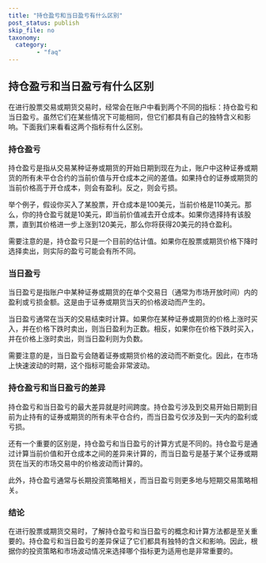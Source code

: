 ```yaml
---
title: "持仓盈亏和当日盈亏有什么区别"
post_status: publish
skip_file: no
taxonomy:
  category:
        - "faq"
---
```


## 持仓盈亏和当日盈亏有什么区别

在进行股票交易或期货交易时，经常会在账户中看到两个不同的指标：持仓盈亏和当日盈亏。虽然它们在某些情况下可能相同，但它们都具有自己的独特含义和影响。下面我们来看看这两个指标有什么区别。

### 持仓盈亏

持仓盈亏是指从交易某种证券或期货的开始日期到现在为止，账户中这种证券或期货的所有未平仓合约的当前价值与开仓成本之间的差值。如果持仓的证券或期货的当前价格高于开仓成本，则会有盈利。反之，则会亏损。

举个例子，假设你买入了某股票，开仓成本是100美元，当前价格是110美元。那么，你的持仓盈亏就是10美元，即当前价值减去开仓成本。如果你选择持有该股票，直到其价格进一步上涨到120美元，那么你将获得20美元的持仓盈利。

需要注意的是，持仓盈亏只是一个目前的估计值。如果你在股票或期货价格下降时选择卖出，则实际的盈亏可能会有所不同。

### 当日盈亏

当日盈亏是指账户中某种证券或期货的在单个交易日（通常为市场开放时间）内的盈利或亏损金额。这是由于证券或期货当天的价格波动而产生的。

当日盈亏通常在当天的交易结束时计算。如果你在某种证券或期货的价格上涨时买入，并在价格下跌时卖出，则当日盈利为正数。相反，如果你在价格下跌时买入，并在价格上涨时卖出，则当日盈利则为负数。

需要注意的是，当日盈亏会随着证券或期货价格的波动而不断变化。因此，在市场上快速波动的时期，这个指标可能会非常波动。

### 持仓盈亏和当日盈亏的差异

持仓盈亏和当日盈亏的最大差异就是时间跨度。持仓盈亏涉及到交易开始日期到目前为止持有的证券或期货的所有未平仓合约，而当日盈亏仅涉及到一天内的盈利或亏损。

还有一个重要的区别是，持仓盈亏和当日盈亏的计算方式是不同的。持仓盈亏是通过计算当前价值和开仓成本之间的差异来计算的，而当日盈亏是基于某个证券或期货在当天的市场交易中的价格波动而计算的。

此外，持仓盈亏通常与长期投资策略相关，而当日盈亏则更多地与短期交易策略相关。

### 结论

在进行股票或期货交易时，了解持仓盈亏和当日盈亏的概念和计算方法都是至关重要的。持仓盈亏和当日盈亏的差异保证了它们都具有独特的含义和影响。因此，根据你的投资策略和市场波动情况来选择哪个指标更为适用也是非常重要的。
